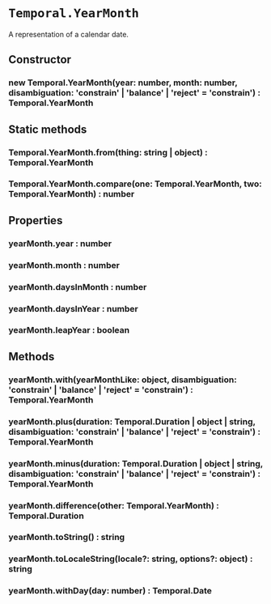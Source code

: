 # `Temporal.YearMonth`

A representation of a calendar date.

## Constructor

### new Temporal.YearMonth(year: number, month: number, disambiguation: 'constrain' | 'balance' | 'reject' = 'constrain') : Temporal.YearMonth

## Static methods

### Temporal.YearMonth.from(thing: string | object) : Temporal.YearMonth

### Temporal.YearMonth.compare(one: Temporal.YearMonth, two: Temporal.YearMonth) : number

## Properties

### yearMonth.year : number

### yearMonth.month : number

### yearMonth.daysInMonth : number

### yearMonth.daysInYear : number

### yearMonth.leapYear : boolean

## Methods

### yearMonth.with(yearMonthLike: object, disambiguation: 'constrain' | 'balance' | 'reject' = 'constrain') : Temporal.YearMonth

### yearMonth.plus(duration: Temporal.Duration | object | string, disambiguation: 'constrain' | 'balance' | 'reject' = 'constrain') : Temporal.YearMonth

### yearMonth.minus(duration: Temporal.Duration | object | string, disambiguation: 'constrain' | 'balance' | 'reject' = 'constrain') : Temporal.YearMonth

### yearMonth.difference(other: Temporal.YearMonth) : Temporal.Duration

### yearMonth.toString() : string

### yearMonth.toLocaleString(locale?: string, options?: object) : string

### yearMonth.withDay(day: number) : Temporal.Date

<script type="application/javascript" src="./prism.js"></script>
<link rel="stylesheet" type="text/css" href="./prism.css">
